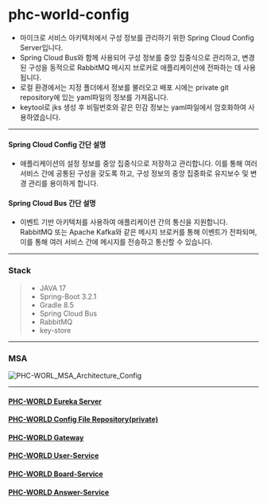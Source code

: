 # phc-world-config
* 마이크로 서비스 아키텍처에서 구성 정보를 관리하기 위한 Spring Cloud Config Server입니다.
* Spring Cloud Bus와 함께 사용되어 구성 정보를 중앙 집중식으로 관리하고, 변경된 구성을 동적으로 RabbitMQ 메시지 브로커로 애플리케이션에 전파하는 데 사용됩니다.
* 로컬 환경에서는 지정 폴더에서 정보를 불러오고 배포 시에는 private git repository에 있는 yaml파일의 정보를 가져옵니다.
* keytool로 jks 생성 후 비밀번호와 같은 민감 정보는 yaml파일에서 암호화하여 사용하였습니다.
*** 
#### Spring Cloud Config 간단 설명
* 애플리케이션의 설정 정보를 중앙 집중식으로 저장하고 관리합니다. 이를 통해 여러 서비스 간에 공통된 구성을 갖도록 하고, 구성 정보의 중앙 집중화로 유지보수 및 변경 관리를 용이하게 합니다.
#### Spring Cloud Bus 간단 설명
* 이벤트 기반 아키텍처를 사용하여 애플리케이션 간의 통신을 지원합니다. RabbitMQ 또는 Apache Kafka와 같은 메시지 브로커를 통해 이벤트가 전파되며, 이를 통해 여러 서비스 간에 메시지를 전송하고 통신할 수 있습니다.
*** 
### Stack
> * JAVA 17
> * Spring-Boot 3.2.1
> * Gradle 8.5
> * Spring Cloud Bus
> * RabbitMQ
> * key-store
*** 
### MSA
![PHC-WORL_MSA_Architecture_Config](https://github.com/javamogi/phc-world-config/assets/40781237/e0e153c8-7534-4c8d-b1a5-1cd92b0c2de0)
*** 
#### [PHC-WORLD Eureka Server](https://github.com/javamogi/phcworld-discovery)
#### [PHC-WORLD Config File Repository(private)](https://github.com/javamogi/phc-world-git-repo)
#### [PHC-WORLD Gateway](https://github.com/javamogi/phc-world-gateway)
#### [PHC-WORLD User-Service](https://github.com/javamogi/phc-world-user-service)
#### [PHC-WORLD Board-Service](https://github.com/javamogi/phc-world-board-service)
#### [PHC-WORLD Answer-Service](https://github.com/javamogi/phc-world-board-answer-service)
